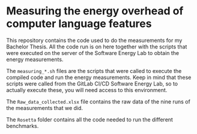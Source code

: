 # Measuring the energy overhead of computer language features
This repository contains the code used to do the measurements for my Bachelor Thesis. All the code run is on here together with the scripts that were executed on the server of the Software Energy Lab to obtain the energy measurements.  

The `measuring_*.sh` files are the scripts that were called to execute the compiled code and run the energy measurements. Keep in mind that these scripts were called from the GitLab CI/CD Software Energy Lab, so to actually execute these, you will need access to this environment.

The `Raw_data_collected.xlsx` file contains the raw data of the nine runs of the measurements that we did. 

The `Rosetta` folder contains all the code needed to run the different benchmarks.
